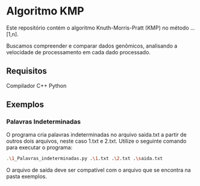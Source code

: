 # Algoritmo KMP

Este repositório contém o algoritmo Knuth-Morris-Pratt (KMP) no método ... \[1,n\].

Buscamos compreender e comparar dados genômicos, analisando a velocidade de processamento em cada dado processado.

## Requisitos

Compilador C++
Python

## Exemplos

### Palavras Indeterminadas

O programa cria palavras indeterminadas no arquivo saida.txt a partir de outros dois arquivos, neste caso 1.txt e 2.txt. 
Utilize o seguinte comando para executar o programa:
```sh
.\1_Palavras_indeterminadas.py .\1.txt .\2.txt .\saida.txt
```

O arquivo de saída deve ser compatível com o arquivo que se encontra na pasta exemplos.


